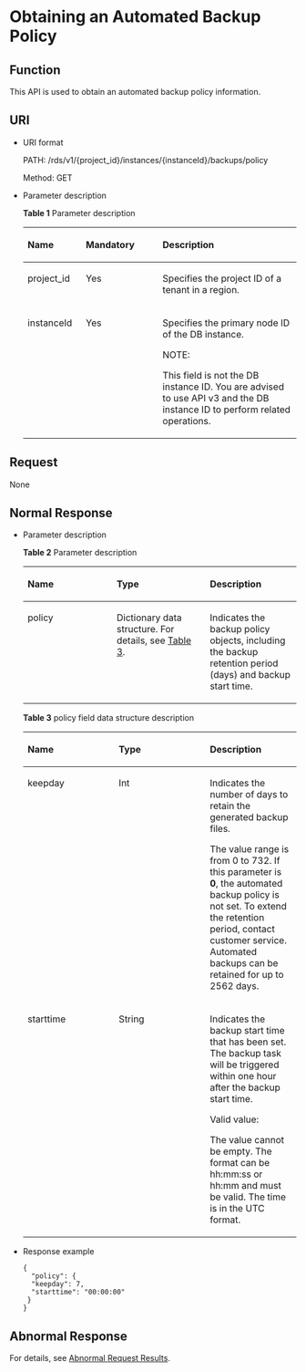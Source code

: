 # Obtaining an Automated Backup Policy<a name="en-us_topic_0037139085"></a>

## Function<a name="section4850156117316"></a>

This API is used to obtain an automated backup policy information.

## URI<a name="section28961517113719"></a>

-   URI format

    PATH: /rds/v1/\{project\_id\}/instances/\{instanceId\}/backups/policy

    Method: GET

-   Parameter description

    **Table  1**  Parameter description

    <a name="table58427690"></a>
    <table><thead align="left"><tr id="row1482002"><th class="cellrowborder" valign="top" width="21.3%" id="mcps1.2.4.1.1"><p id="p52933326"><a name="p52933326"></a><a name="p52933326"></a><strong id="b842352706102328_1"><a name="b842352706102328_1"></a><a name="b842352706102328_1"></a>Name</strong></p>
    </th>
    <th class="cellrowborder" valign="top" width="28.060000000000002%" id="mcps1.2.4.1.2"><p id="p59740974"><a name="p59740974"></a><a name="p59740974"></a><strong id="b842352706102346_1"><a name="b842352706102346_1"></a><a name="b842352706102346_1"></a>Mandatory</strong></p>
    </th>
    <th class="cellrowborder" valign="top" width="50.63999999999999%" id="mcps1.2.4.1.3"><p id="p7180698"><a name="p7180698"></a><a name="p7180698"></a><strong id="b842352706163417_1"><a name="b842352706163417_1"></a><a name="b842352706163417_1"></a>Description</strong></p>
    </th>
    </tr>
    </thead>
    <tbody><tr id="row44765691"><td class="cellrowborder" valign="top" width="21.3%" headers="mcps1.2.4.1.1 "><p id="p2142393"><a name="p2142393"></a><a name="p2142393"></a>project_id</p>
    </td>
    <td class="cellrowborder" valign="top" width="28.060000000000002%" headers="mcps1.2.4.1.2 "><p id="p39316155"><a name="p39316155"></a><a name="p39316155"></a>Yes</p>
    </td>
    <td class="cellrowborder" valign="top" width="50.63999999999999%" headers="mcps1.2.4.1.3 "><p id="p18331498163153"><a name="p18331498163153"></a><a name="p18331498163153"></a>Specifies the project ID of a tenant in a region.</p>
    </td>
    </tr>
    <tr id="row32947160154149"><td class="cellrowborder" valign="top" width="21.3%" headers="mcps1.2.4.1.1 "><p id="p28088991154149"><a name="p28088991154149"></a><a name="p28088991154149"></a>instanceId</p>
    </td>
    <td class="cellrowborder" valign="top" width="28.060000000000002%" headers="mcps1.2.4.1.2 "><p id="p60615762154149"><a name="p60615762154149"></a><a name="p60615762154149"></a>Yes</p>
    </td>
    <td class="cellrowborder" valign="top" width="50.63999999999999%" headers="mcps1.2.4.1.3 "><p id="p7417132564016"><a name="p7417132564016"></a><a name="p7417132564016"></a>Specifies the primary node ID of the DB instance.</p>
    <div class="note" id="note18250133224019"><a name="note18250133224019"></a><a name="note18250133224019"></a><span class="notetitle"> NOTE: </span><div class="notebody"><p id="p142501332164011"><a name="p142501332164011"></a><a name="p142501332164011"></a>This field is not the DB instance ID. You are advised to use API v3 and the DB instance ID to perform related operations.</p>
    </div></div>
    </td>
    </tr>
    </tbody>
    </table>


## Request<a name="section3074340117316"></a>

None

## Normal Response<a name="section28521534113742"></a>

-   Parameter description

    **Table  2**  Parameter description

    <a name="table11236435"></a>
    <table><thead align="left"><tr id="row61525259"><th class="cellrowborder" valign="top" width="32.58%" id="mcps1.2.4.1.1"><p id="p17490046"><a name="p17490046"></a><a name="p17490046"></a><strong id="b842352706102328_3"><a name="b842352706102328_3"></a><a name="b842352706102328_3"></a>Name</strong></p>
    </th>
    <th class="cellrowborder" valign="top" width="34.089999999999996%" id="mcps1.2.4.1.2"><p id="p63149496"><a name="p63149496"></a><a name="p63149496"></a><strong id="b842352706164541_1"><a name="b842352706164541_1"></a><a name="b842352706164541_1"></a>Type</strong></p>
    </th>
    <th class="cellrowborder" valign="top" width="33.33%" id="mcps1.2.4.1.3"><p id="p14835533"><a name="p14835533"></a><a name="p14835533"></a><strong id="b842352706163417_5"><a name="b842352706163417_5"></a><a name="b842352706163417_5"></a>Description</strong></p>
    </th>
    </tr>
    </thead>
    <tbody><tr id="row60827539"><td class="cellrowborder" valign="top" width="32.58%" headers="mcps1.2.4.1.1 "><p id="p28083633"><a name="p28083633"></a><a name="p28083633"></a>policy</p>
    </td>
    <td class="cellrowborder" valign="top" width="34.089999999999996%" headers="mcps1.2.4.1.2 "><p id="p42890904"><a name="p42890904"></a><a name="p42890904"></a>Dictionary data structure. For details, see <a href="#table35260043174853">Table 3</a>.</p>
    </td>
    <td class="cellrowborder" valign="top" width="33.33%" headers="mcps1.2.4.1.3 "><p id="p49586916144357"><a name="p49586916144357"></a><a name="p49586916144357"></a>Indicates the backup policy objects, including the backup retention period (days) and backup start time.</p>
    </td>
    </tr>
    </tbody>
    </table>

    **Table  3**  policy field data structure description

    <a name="table35260043174853"></a>
    <table><thead align="left"><tr id="row29173707174853"><th class="cellrowborder" valign="top" width="33.33333333333333%" id="mcps1.2.4.1.1"><p id="p14260042174853"><a name="p14260042174853"></a><a name="p14260042174853"></a><strong id="b842352706102328_5"><a name="b842352706102328_5"></a><a name="b842352706102328_5"></a>Name</strong></p>
    </th>
    <th class="cellrowborder" valign="top" width="33.33333333333333%" id="mcps1.2.4.1.2"><p id="p10381414174853"><a name="p10381414174853"></a><a name="p10381414174853"></a><strong id="b842352706164541_3"><a name="b842352706164541_3"></a><a name="b842352706164541_3"></a>Type</strong></p>
    </th>
    <th class="cellrowborder" valign="top" width="33.33333333333333%" id="mcps1.2.4.1.3"><p id="p35588178174853"><a name="p35588178174853"></a><a name="p35588178174853"></a><strong id="b842352706163417_7"><a name="b842352706163417_7"></a><a name="b842352706163417_7"></a>Description</strong></p>
    </th>
    </tr>
    </thead>
    <tbody><tr id="row64070195174853"><td class="cellrowborder" valign="top" width="33.33333333333333%" headers="mcps1.2.4.1.1 "><p id="p22303345174853"><a name="p22303345174853"></a><a name="p22303345174853"></a>keepday</p>
    </td>
    <td class="cellrowborder" valign="top" width="33.33333333333333%" headers="mcps1.2.4.1.2 "><p id="p34927138174853"><a name="p34927138174853"></a><a name="p34927138174853"></a>Int</p>
    </td>
    <td class="cellrowborder" valign="top" width="33.33333333333333%" headers="mcps1.2.4.1.3 "><p id="p30482871191015"><a name="p30482871191015"></a><a name="p30482871191015"></a>Indicates the number of days to retain the generated backup files.</p>
    <p id="p5563313"><a name="p5563313"></a><a name="p5563313"></a>The value range is from 0 to 732. If this parameter is <strong id="b842352706112422"><a name="b842352706112422"></a><a name="b842352706112422"></a>0</strong>, the automated backup policy is not set. To extend the retention period, contact customer service. Automated backups can be retained for up to 2562 days.</p>
    </td>
    </tr>
    <tr id="row43181693175641"><td class="cellrowborder" valign="top" width="33.33333333333333%" headers="mcps1.2.4.1.1 "><p id="p8056259175641"><a name="p8056259175641"></a><a name="p8056259175641"></a>starttime</p>
    </td>
    <td class="cellrowborder" valign="top" width="33.33333333333333%" headers="mcps1.2.4.1.2 "><p id="p42443136175641"><a name="p42443136175641"></a><a name="p42443136175641"></a>String</p>
    </td>
    <td class="cellrowborder" valign="top" width="33.33333333333333%" headers="mcps1.2.4.1.3 "><p id="p40942168155958"><a name="p40942168155958"></a><a name="p40942168155958"></a>Indicates the backup start time that has been set. The backup task will be triggered within one hour after the backup start time.</p>
    <p id="p57223682"><a name="p57223682"></a><a name="p57223682"></a>Valid value:</p>
    <p id="p23592952151615"><a name="p23592952151615"></a><a name="p23592952151615"></a>The value cannot be empty. The format can be hh:mm:ss or hh:mm and must be valid. The time is in the UTC format.</p>
    </td>
    </tr>
    </tbody>
    </table>


-   Response example

    ```
    {
      "policy": {
      "keepday": 7,
      "starttime": "00:00:00"
     }
    }
    ```


## Abnormal Response<a name="section51597550"></a>

For details, see  [Abnormal Request Results](abnormal-request-results.md).

